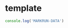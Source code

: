 # template

<!-- MARKRUN-DATA {
    "some": "markrun"
} -->


````js
console.log('MARKRUN-DATA')
````
